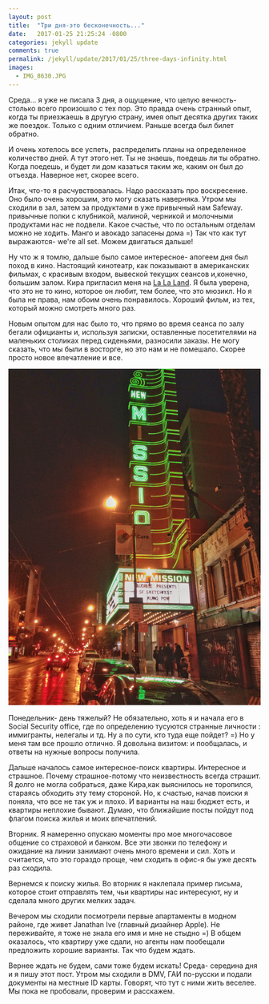 ```yaml
---
layout: post
title:  "Три дня-это бесконечность..."
date:   2017-01-25 21:25:24 -0800
categories: jekyll update
comments: true
permalink: /jekyll/update/2017/01/25/three-days-infinity.html
images:
  - IMG_8630.JPG
---
```


Среда… я уже не писала 3 дня, а ощущение, что целую вечность- столько всего произошло с тех пор. Это правда очень странный опыт, когда ты приезжаешь в другую страну, имея опыт десятка других таких же поездок. Только с одним отличием. Раньше всегда был билет обратно. <!--separate-->

И очень хотелось все успеть, распределить планы на определенное количество дней. А тут этого нет. Ты не знаешь, поедешь ли ты обратно. Когда поедешь, и будет ли дом казаться таким же, каким он был до отъезда. Наверное нет, скорее всего.

Итак, что-то я расчувствовалась. Надо рассказать про воскресение. Оно было очень хорошим, это могу сказать наверняка. Утром мы сходили в зал, затем за продуктами в уже привычный нам Safeway. привычные полки с клубникой, малиной, черникой и молочными продуктами нас не подвели. Какое счастье, что по остальным отделам можно не ходить. Манго и авокадо запасены дома =) Так что как тут выражаются- we're all set. Можем двигаться дальше!

Ну что ж я томлю, дальше было самое интересное- апогеем дня был поход в кино. Настоящий кинотеатр, как показывают в американских фильмах, с красивым входом, вывеской текущих сеансов и,конечно, большим залом. Кира пригласил меня на [La La Land](http://www.imdb.com/title/tt3783958/). Я была уверена, что это не то кино, которое он любит, тем более, что это мюзикл. Но я была не права, нам обоим очень понравилось. Хороший фильм, из тех, который можно смотреть много раз. 

Новым опытом для нас было то, что прямо во время сеанса по залу бегали официанты и, используя записки, оставленные посетителями на маленьких столиках перед сиденьями, разносили заказы. Не могу сказать, что мы были в восторге, но это нам и не помешало. Скорее просто новое впечатление и все.

![Cinema](/assets/images/posts/stories/2017-01-25-three-days-infinity/cinema.JPG)

Понедельник- день тяжелый? Не обязательно, хоть я и начала его в Social Security office, где по определению тусуются странные личности : иммигранты, нелегалы и тд. Ну а по сути, кто туда еще пойдет? =) Но у меня там все прошло отлично. Я довольна визитом: и пообщалась, и ответы на нужные вопросы получила.

Дальше началось самое интересное-поиск квартиры. Интересное и страшное. Почему страшное-потому что неизвестность всегда страшит. Я долго не могла собраться, даже Кира,как выяснилось не торопился, стараясь обходить эту тему стороной. Но, к счастью, начав поиски я поняла, что все не так уж и плохо. И варианты на наш бюджет есть, и квартиры неплохие бывают. Думаю, что ближайшие посты пойдут под флагом поиска жилья и моих впечатлений.

Вторник. Я намеренно опускаю моменты про мое многочасовое общение со страховой и банком. Все эти звонки по телефону и ожидание на линии занимают очень много времени и сил. Хоть и считается, что это гораздо проще, чем сходить в офис-я бы уже десять раз сходила.

Вернемся к поиску жилья. Во вторник я наклепала пример письма, которое стоит отправлять тем, чьи квартиры нас интересуют, ну и сделала много других мелких задач.

Вечером мы сходили посмотрели первые апартаменты в модном районе, где живет Janathan Ive (главный дизайнер Apple). Не переживайте, я тоже не знала его имя и мне не стыдно =)
 В общем оказалось, что квартиру уже сдали, но агенты нам пообещали предложить хорошие варианты. Так что будем ждать. 

Вернее ждать не будем, сами тоже будем искать!
Среда- середина дня и я пишу этот пост. Утром мы сходили в DMV, ГАИ по-русски и подали документы на местные  ID карты. Говорят, что тут с ними жить веселее. Мы пока не пробовали, проверим и расскажем. 


